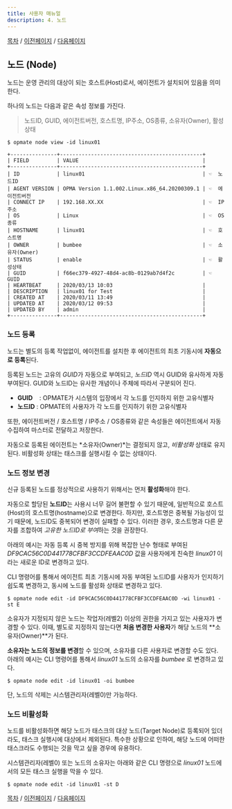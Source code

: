 ```yaml
---
title: 사용자 매뉴얼
description: 4. 노드
---
```


[목차](UserManual.md) / [이전페이지](UserManual3.md) / [다음페이지](UserManual5.md)

## 노드 (Node)

노드는 운영 관리의 대상이 되는 호스트(Host)로서, 에이전트가 설치되어 있음을 의미한다.

하나의 노드는 다음과 같은 속성 정보를 가진다.
> 노드ID, GUID, 에이전트버전, 호스트명, IP주소, OS종류, 소유자(Owner), 활성상태

```
$ opmate node view -id linux01

+---------------+----------------------------------------------+
| FIELD         | VALUE                                        |
+---------------+----------------------------------------------+
| ID            | linux01                                      | ☜  노드ID
| AGENT VERSION | OPMA Version 1.1.002.Linux.x86_64.20200309.1 | ☜  에이전트버전
| CONNECT IP    | 192.168.XX.XX                                | ☜  IP주소
| OS            | Linux                                        | ☜  OS종류
| HOSTNAME      | linux01                                      | ☜  호스트명
| OWNER         | bumbee                                       | ☜  소유자(Owner)
| STATUS        | enable                                       | ☜  활성상태
| GUID          | f66ec379-4927-48d4-ac8b-0129ab7d4f2c         | ☜  GUID
| HEARTBEAT     | 2020/03/13 10:03                             |
| DESCRIPTION   | linux01 for Test                             |
| CREATED AT    | 2020/03/11 13:49                             |
| UPDATED AT    | 2020/03/12 09:53                             |
| UPDATED BY    | admin                                        |
+---------------+----------------------------------------------+
```

### 노드 등록

노드는 별도의 등록 작업없이, 에이전트를 설치한 후 에이전트의 최초 기동시에 **자동으로 등록**된다.

등록된 노드는 고유의 *GUID*가 자동으로 부여되고, *노드ID* 역시 GUID와 유사하게 자동 부여된다. GUID와 노드ID는 유사한 개념이나 주체에 따라서 구분되어 진다.

- **GUID** &nbsp;&nbsp;&nbsp;: OPMATE가 시스템의 입장에서 각 노드를 인지하지 위한 고유식별자
- **노드ID** : OPMATE의 사용자가 각 노드를 인지하기 위한 고유식별자

또한, 에이전트버전 / 호스트명 / IP주소 / OS종류와 같은 속성들은 에이전트에서 자동 수집하여 마스터로 전달하고 저장한다.

자동으로 등록된 에이전트는 *소유자(Owner)*는 결정되지 않고, *비활성화* 상태로 유지된다.
비활성화 상태는 태스크를 실행시킬 수 없는 상태이다.

### 노드 정보 변경

신규 등록된 노드를 정상적으로 사용하기 위해서는 먼저 **활성화**해야 한다.

자동으로 할당된 **노드ID**는 사용시 너무 길어 불편할 수 있기 때문에, 일반적으로 호스트(Host)의 호스트명(hostname)으로 변경한다.
하지만, 호스트명은 중복될 가능성이 있기 때문에, 노드ID도 중복되어 변경이 실패할 수 있다.
이러한 경우, 호스트명과 다른 문자를 조합하여 *고유한 노드ID로 부여*하는 것을 권장한다.

아래의 예시는 자동 등록 시 중복 방지를 위해 복잡한 난수 형태로 부여된 *DF9CAC56C0D441778CFBF3CCDFEAAC0D* 값을 사용자에게 친숙한 *linux01* 이라는 새로운 ID로 변경하고 있다.

CLI 명령어를 통해서 에이전트 최초 기동시에 자동 부여된 노드ID를 사용자가 인지하기 쉽도록 변경하고, 동시에 노드를 활성화 상태로 변경하고 있다.

```
$ opmate node edit -id DF9CAC56C0D441778CFBF3CCDFEAAC0D -wi linux01 -st E
```

소유자가 지정되지 않은 노드는 작업자(레벨2) 이상의 권한을 가지고 있는 사용자가 변경할 수 있다.
이때, 별도로 지정하지 않는다면 **처음 변경한 사용자**가 해당 노드의 **소유자(Owner)**가 된다.

**소유자는 노드의 정보를 변경**할 수 있으며, 소유자를 다른 사용자로 변경할 수도 있다.
아래의 예시는 CLI 명령어를 통해서 *linux01* 노드의 소유자를 *bumbee* 로 변경하고 있다.

```
$ opmate node edit -id linux01 -oi bumbee
```

단, 노드의 삭제는 시스템관리자(레벨0)만 가능하다.

### 노드 비활성화

노드를 비활성화하면 해당 노드가 태스크의 대상 노드(Target Node)로 등록되어 있더라도, 태스크 실행시에 대상에서 제외된다.
특수한 상황으로 인하여, 해당 노드에 어떠한 태스크라도 수행되는 것을 막고 싶을 경우에 유용하다.

시스템관리자(레벨0) 또는 노드의 소유자는 아래와 같은 CLI 명령으로 *linux01* 노드에서의 모든 태스크 실행을 막을 수 있다.

```
$ opmate node edit -id linux01 -st D
```

[목차](UserManual.md) / [이전페이지](UserManual3.md) / [다음페이지](UserManual5.md)